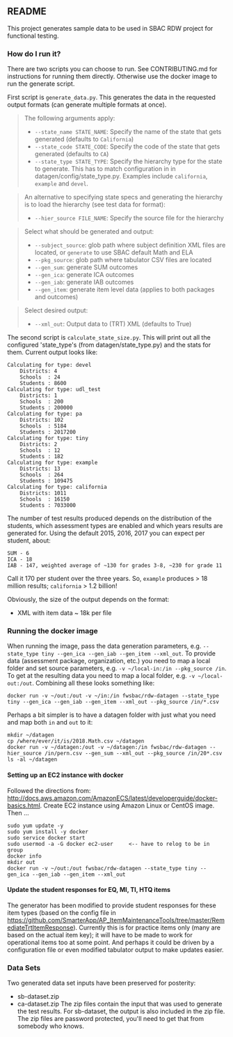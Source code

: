 ## README

This project generates sample data to be used in SBAC RDW project for functional testing.

### How do I run it?

There are two scripts you can choose to run. See CONTRIBUTING.md for instructions for running them directly. 
Otherwise use the docker image to run the generate script.

First script is `generate_data.py`. This generates the data in the requested output formats (can generate multiple formats at once).

> The following arguments apply:
> * `--state_name STATE_NAME`: Specify the name of the state that gets generated (defaults to `California`)
> * `--state_code STATE_CODE`: Specify the code of the state that gets generated (defaults to `CA`)
> * `--state_type STATE_TYPE`: Specify the hierarchy type for the state to generate. 
This has to match configuration in in datagen/config/state_type.py. Examples include `california`, `example` and `devel`.

> An alternative to specifying state specs and generating the hierarchy is to load the hierarchy (see test data for format):
> * `--hier_source FILE_NAME`: Specify the source file for the hierarchy

> Select what should be generated and output:
> * `--subject_source`: glob path where subject definition XML files are located, or `generate` to use SBAC default Math and ELA
> * `--pkg_source`: glob path where tabulator CSV files are located
> * `--gen_sum`: generate SUM outcomes
> * `--gen_ica`: generate ICA outcomes
> * `--gen_iab`: generate IAB outcomes
> * `--gen_item`: generate item level data (applies to both packages and outcomes)

> Select desired output:
> * `--xml_out`: Output data to (TRT) XML (defaults to True)

The second script is `calculate_state_size.py`.
This will print out all the configured 'state_type's (from datagen/state_type.py) and the stats for them.
Current output looks like:
```text
Calculating for type: devel
    Districts: 4
    Schools  : 24
    Students : 8600
Calculating for type: udl_test
    Districts: 1
    Schools  : 200
    Students : 200000
Calculating for type: pa
    Districts: 102
    Schools  : 5184
    Students : 2017200
Calculating for type: tiny
    Districts: 2
    Schools  : 12
    Students : 182
Calculating for type: example
    Districts: 13
    Schools  : 264
    Students : 109475
Calculating for type: california
    Districts: 1011
    Schools  : 16150
    Students : 7033000
```
The number of test results produced depends on the distribution of the students, which assessment types are enabled
and which years results are generated for. Using the default 2015, 2016, 2017 you can expect per student, about:
```text
SUM - 6 
ICA - 18
IAB - 147, weighted average of ~130 for grades 3-8, ~230 for grade 11
```
Call it 170 per student over the three years. So, `example` produces > 18 million results; `california` > 1.2 billion! 

Obviously, the size of the output depends on the format:
* XML with item data ~ 18k per file

### Running the docker image
When running the image, pass the data generation parameters, e.g. `--state_type tiny --gen_ica --gen_iab --gen_item --xml_out`.
To provide data (assessment package, organization, etc.) you need to map a local folder and set source parameters, 
e.g. `-v ~/local-in:/in --pkg_source /in`.
To get at the resulting data you need to map a local folder, e.g. `-v ~/local-out:/out`.
Combining all these looks something like:
```
docker run -v ~/out:/out -v ~/in:/in fwsbac/rdw-datagen --state_type tiny --gen_ica --gen_iab --gen_item --xml_out --pkg_source /in/*.csv
```

Perhaps a bit simpler is to have a datagen folder with just what you need and map both `in` and `out` to it:
```
mkdir ~/datagen
cp /where/ever/it/is/2018.Math.csv ~/datagen
docker run -v ~/datagen:/out -v ~/datagen:/in fwsbac/rdw-datagen --hier_source /in/pern.csv --gen_sum --xml_out --pkg_source /in/20*.csv
ls -al ~/datagen
```

#### Setting up an EC2 instance with docker
Followed the directions from: http://docs.aws.amazon.com/AmazonECS/latest/developerguide/docker-basics.html.
Create EC2 instance using Amazon Linux or CentOS image. Then ...

    sudo yum update -y
    sudo yum install -y docker
    sudo service docker start
    sudo usermod -a -G docker ec2-user     <-- have to relog to be in group
    docker info
    mkdir out
    docker run -v ~/out:/out fwsbac/rdw-datagen --state_type tiny --gen_ica --gen_iab --gen_item --xml_out


#### Update the student responses for EQ, MI, TI, HTQ items
The generator has been modified to provide student responses for these item types (based on the config file in https://github.com/SmarterApp/AP_ItemMaintenanceTools/tree/master/RemediateTrtItemResponse). 
Currently this is for practice items only (many are based on the actual item key); it will have to be made to work for operational items too at some point. And perhaps it could be driven by a configuration file or even modified tabulator output to make updates easier.

### Data Sets
Two generated data set inputs have been preserved for posterity:
* sb-dataset.zip
* ca-dataset.zip
The zip files contain the input that was used to generate the test results.
For sb-dataset, the output is also included in the zip file. The zip files
are password protected, you'll need to get that from somebody who knows.
